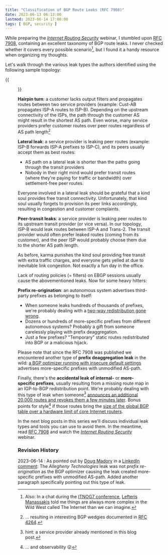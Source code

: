 ```yaml
---
title: "Classification of BGP Route Leaks (RFC 7908)"
date: 2023-06-13 06:13:00
lastmod: 2023-06-14 17:08:00
tags: [ BGP, security ]
---
```

While preparing the *[Internet Routing Security](https://www.ipspace.net/Internet_Routing_Security)* webinar, I stumbled upon [RFC 7908](https://www.rfc-editor.org/rfc/rfc7908.html), containing an excellent taxonomy of BGP route leaks. I never checked whether it covers every possible scenario[^EPS], but I found it a handy resource when organizing my thoughts.

Let's walk through the various leak types the authors identified using the following sample topology:
<!--more-->
{{<figure src="/2023/06/bgp-leak-topology.png">}}
[^EPS]: Also: In a chat during the [ITNOG7 conference](https://www.itnog.it/itnog7/), [Lefteris Manassakis](https://manassakis.net/) told me things are always more complex in the Wild West called The Internet than we can imagine.

**Hairpin turn**: a customer lacks output filters and propagates routes between two service providers (example: Cust-AB propagates ISP-A routes to ISP-B). Depending on the upstream connectivity of the ISPs, the path through the customer AS might result in the shortest AS path. Even worse, many service providers prefer customer routes over peer routes regardless of AS path length[^BW]

[^BW]: ... resulting in interesting BGP wedgies documented in [RFC 4264](https://www.rfc-editor.org/rfc/rfc4264.html).

**Lateral leak**: a service provider is leaking peer routes (example: ISP-B forwards ISP-A prefixes to ISP-C), and its peers usually accept them as best routes:

-   AS path on a lateral leak is shorter than the paths going through the transit providers
-   Nobody in their right mind would prefer transit routes (where they're paying for traffic or bandwidth) over settlement-free peer routes.

Everyone involved in a lateral leak should be grateful that a kind soul provides free transit connectivity. Unfortunately, that kind soul usually forgets to provision its peer links accordingly, resulting in congestion and customer complaints.

**Peer-transit leaks**: a service provider is leaking peer routes to its upstream transit provider (or vice versa). In our topology, ISP-B would leak routes between ISP-A and Trans-2. The transit provider would often prefer leaked routes (coming from its customer), and the peer ISP would probably choose them due to the shorter AS path length.

As before, karma punishes the kind soul providing free transit with extra traffic charges, and everyone gets yelled at due to inevitable link congestion. Not exactly a fun day in the office.

Lack of routing policies (= filters) on EBGP sessions usually cause the abovementioned leaks. Now for some heavy hitters:

**Prefix re-origination**: an autonomous system advertises third-party prefixes as belonging to itself:

-   When someone leaks hundreds of thousands of prefixes, we're probably dealing with a [two-way redistribution gone wrong](/2020/10/redistributing-bgp-into-ospf/).
-   Dozens or hundreds of more-specific prefixes from different autonomous systems? Probably a gift from someone carelessly playing with prefix deaggregation.
-   Just a few prefixes? "Temporary" static routes redistributed into BGP or a malicious hijack.

Please note that since the RFC 7908 was published we encountered another type of **prefix deaggregation leak** in the wild: [a BGP optimizer running with insecure default settings](https://blog.cloudflare.com/how-verizon-and-a-bgp-optimizer-knocked-large-parts-of-the-internet-offline-today/) advertises more-specific prefixes with unmodified AS-path.

Finally, there's the **accidental leak of internal-** or **more-specific prefixes**, usually resulting from a missing route map in an IGP-to-BGP redistribution point. We're probably dealing with this type of leak when someone[^AM] [announces an additional 20.000 routes and revokes them a few minutes later](https://www.bgpmon.net/what-caused-todays-internet-hiccup/). Bonus points for style[^OBS] if those routes bring the [size of the global BGP table over a hardware limit of core Internet routers](https://labs.apnic.net/index.php/2014/09/30/whats-so-special-about-512/).

In the next blog posts in this series we'll discuss individual leak types and tools you can use to avoid them. In the meantime, read [RFC 7908](https://www.rfc-editor.org/rfc/rfc7908.html) and watch the *[Internet Routing Security](https://www.ipspace.net/Internet_Routing_Security)* webinar.

### Revision History

2023-06-14
: As pointed out by [Doug Madory](https://www.linkedin.com/in/dougmadory/) in a [LinkedIn comment](https://www.linkedin.com/feed/update/urn:li:activity:7074447878680653824/): The _Allegheny Technologies_ leak was not *prefix re-origination* as the BGP optimizer causing the leak created more-specific prefixes with unmodified AS-path. Added another paragraph specifically pointing out this type of leak.

[^AM]: hint: a service provider already mentioned in this blog post.

[^OBS]: ... and observability 😜